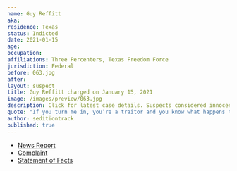 ```yaml
---
name: Guy Reffitt
aka:
residence: Texas
status: Indicted
date: 2021-01-15
age:
occupation:
affiliations: Three Percenters, Texas Freedom Force
jurisdiction: Federal
before: 063.jpg
after:
layout: suspect
title: Guy Reffitt charged on January 15, 2021
image: /images/preview/063.jpg
description: Click for latest case details. Suspects considered innocent until proven guilty.
quote: "If you turn me in, you’re a traitor and you know what happens to traitors … traitors get shot"
author: seditiontrack
published: true
---
```


- [News Report](https://nypost.com/2021/01/18/rioter-guy-reffitt-threatened-to-shoot-kids-if-they-talked-to-fbi/)
- [Complaint](https://www.justice.gov/opa/page/file/1356126/download)
- [Statement of Facts](https://www.justice.gov/opa/page/file/1356111/download)